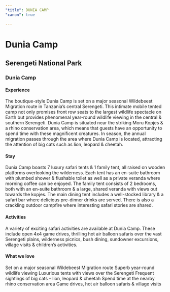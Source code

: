 ```yaml
---
"title": DUNIA CAMP
"canon": true

---
```


# Dunia Camp
## Serengeti National Park
### Dunia Camp

#### Experience
The boutique-style Dunia Camp is set on a major seasonal Wildebeest Migration route in Tanzania’s central Serengeti.
This intimate mobile tented camp not only promises front row seats to the largest wildlife spectacle on Earth but provides phenomenal year-round wildlife viewing in the central &amp; southern Serengeti.
Dunia Camp is situated near the striking Moru Kopjes &amp; a rhino conservation area, which means that guests have an opportunity to spend time with these magnificent creatures.
In season, the annual migration passes through the area where Dunia Camp is located, attracting the attention of big cats such as lion, leopard &amp; cheetah.

#### Stay
Dunia Camp boasts 7 luxury safari tents &amp; 1 family tent, all raised on wooden platforms overlooking the wilderness.
Each tent has an en-suite bathroom with plumbed shower &amp; flushable toilet as well as a private veranda where morning coffee can be enjoyed.
The family tent consists of 2 bedrooms, both with an en-suite bathroom &amp; a large, shared veranda with views out towards the kopjes.
The main dining tent includes a well-stocked library &amp; a safari bar where delicious pre-dinner drinks are served.  There is also a crackling outdoor campfire where interesting safari stories are shared.

#### Activities
A variety of exciting safari activities are available at Dunia Camp.
These include open 4x4 game drives, thrilling hot air balloon safaris over the vast Serengeti plains, wilderness picnics, bush dining, sundowner excursions, village visits &amp; children’s activities.


#### What we love
Set on a major seasonal Wildebeest Migration route
Superb year-round wildlife viewing
Luxurious tents with views over the Serengeti
Frequent sightings of big cats – lion, leopard &amp; cheetah
Spend time at the nearby rhino conservation area
Game drives, hot air balloon safaris &amp; village visits